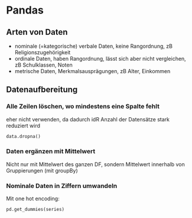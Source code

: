 # Pandas

## Arten von Daten

- nominale (=kategorische) verbale Daten, keine Rangordnung, zB Religionszugehörigkeit
- ordinale Daten, haben Rangordnung, lässt sich aber nicht vergleichen, zB Schulklassen, Noten
- metrische Daten, Merkmalsausprägungen, zB Alter, Einkommen

## Datenaufbereitung

### Alle Zeilen löschen, wo mindestens eine Spalte fehlt

eher nicht verwenden, da dadurch idR Anzahl der Datensätze stark reduziert wird

```python
data.dropna()
```

### Daten ergänzen mit Mittelwert

Nicht nur mit Mittelwert des ganzen DF, sondern Mittelwert innerhalb von Gruppierungen (mit groupBy)

### Nominale Daten in Ziffern umwandeln

Mit one hot encoding:

```python
pd.get_dummies(series)
```
